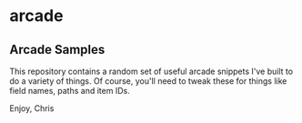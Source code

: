 # arcade
## Arcade Samples
This repository contains a random set of useful arcade snippets I've built to do a variety of things.  Of course, you'll need to tweak these for things like field names, paths and item IDs.

Enjoy,
Chris
